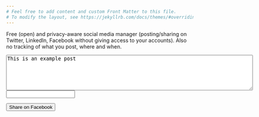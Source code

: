 ```yaml
---
# Feel free to add content and custom Front Matter to this file.
# To modify the layout, see https://jekyllrb.com/docs/themes/#overriding-theme-defaults
---
```

Free (open) and privacy-aware social media manager (posting/sharing on Twitter, LinkedIn, Facebook without giving access to your accounts). Also no tracking of what you post, where and when. 

<textarea id="post_message" rows="6" cols="80">This is an example post</textarea>
<input id="post_url" type="text" />

<script>
share_facebook = function(){
    url = 'https://www.facebook.com/sharer/sharer.php?display=popup&u=' + document.getElementById('post_url').value + '&quote=' + document.getElementById('post_url').value;
    options = 'toolbar=0,status=0,resizable=1,width=626,height=436';
    window.open(url,'sharer',options);
}
</script>

<button onclick="share_facebook()">Share on Facebook</button>